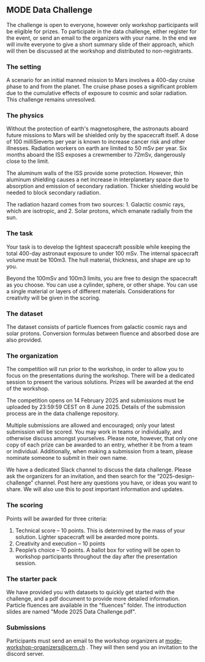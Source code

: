 ## MODE Data Challenge 
The challenge is open to everyone, however only workshop participants will be eligible for prizes.  To participate in the data challenge, either register for the event, or send an email to the organizers with your name. In the end we will invite everyone to give a short summary slide of their approach, which will then be discussed at the workshop and distributed to non-registrants. 

### The setting
A scenario for an initial manned mission to Mars involves a 400-day cruise phase to and from the planet.  The cruise phase poses a significant problem due to the cumulative effects of exposure to cosmic and solar radiation.  This challenge remains unresolved.
 
### The physics
Without the protection of earth's magnetosphere, the astronauts aboard future missions to Mars will be shielded only by the spacecraft itself.  A dose of 100 milliSieverts per year is known to increase cancer risk and other illnesses.  Radiation workers on earth are limited to 50 mSv per year.  Six months aboard the ISS exposes a crewmember to 72mSv, dangerously close to the limit.

The aluminum walls of the ISS provide some protection.  However, thin aluminum shielding causes a net increase in interplanetary space due to absorption and emission of secondary radiation.  Thicker shielding would be needed to block secondary radiation.

The radiation hazard comes from two sources:  1.  Galactic cosmic rays, which are isotropic, and 2.  Solar protons, which emanate radially from the sun. 
 
### The task
Your task is to develop the lightest spacecraft possible while keeping the total 400-day astronaut exposure to under 100 mSv.  The internal spacecraft volume must be 100m3.  The hull material, thickness, and shape are up to you. 

Beyond the 100mSv and 100m3 limits, you are free to design the spacecraft as you choose.  You can use a cylinder, sphere, or other shape.  You can use a single material or layers of different materials.  Considerations for creativity will be given in the scoring.

### The dataset
The dataset consists of particle fluences from galactic cosmic rays and solar protons.   Conversion formulas between fluence and absorbed dose are also provided.
 
### The organization
The competition will run prior to the workshop, in order to allow you to focus on the presentations during the workshop. There will be a dedicated session to present the various solutions.  Prizes will be awarded at the end of the workshop.

The competition opens on 14 February 2025 and submissions must be uploaded by 23:59:59 CEST on 8 June 2025. Details of the submission process are in the data challenge repository.

Multiple submissions are allowed and encouraged; only your latest submission will be scored.  You may work in teams or individually, and otherwise discuss amongst yourselves. Please note, however, that only one copy of each prize can be awarded to an entry, whether it be from a team or individual. Additionally, when making a submission from a team, please nominate someone to submit in their own name.

We have a dedicated Slack channel to discuss the data challenge. Please ask the organizers for an invitation, and then search for the “2025-design-challenge” channel. Post here any questions you have, or ideas you want to share. We will also use this to post important information and updates.
 
### The scoring
Points will be awarded for three criteria:
1.	Technical score – 10 points.  This is determined by the mass of your solution.  Lighter spacecraft will be awarded more points.
2.	Creativity and execution – 10 points
3.	People’s choice – 10 points.  A ballot box for voting will be open to workshop participants throughout the day after the presentation session.

### The starter pack
We have provided you with datasets to quickly get started with the challenge, and a pdf document to provide more detailed information. Particle fluences are available in the "fluences" folder.  The introduction slides are named "Mode 2025 Data Challenge.pdf".

### Submissions
Participants must send an email to the workshop organizers at mode-workshop-organizers@cern.ch .  They will then send you an invitation to the discord server.

